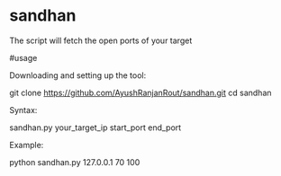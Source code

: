 # sandhan

The script will fetch the open ports of your target

#usage

Downloading and setting up the tool:

git clone https://github.com/AyushRanjanRout/sandhan.git
cd sandhan

Syntax:

sandhan.py your_target_ip start_port end_port


Example:

python sandhan.py 127.0.0.1 70 100

